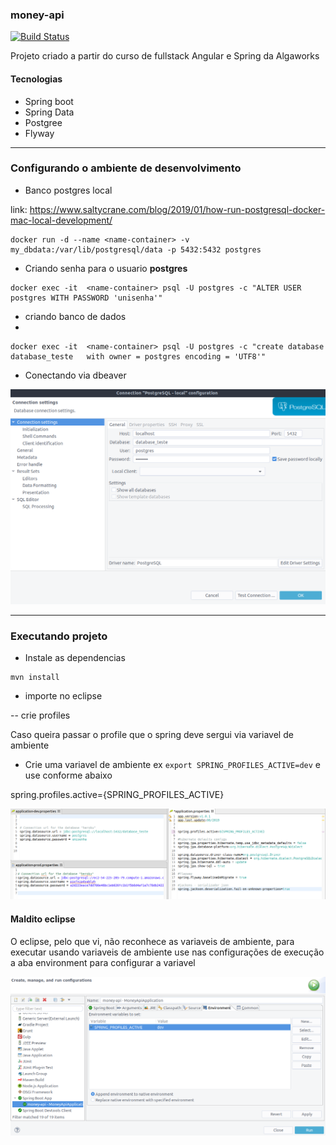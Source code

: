 ### money-api

[![Build Status](https://travis-ci.com/Uniliva/money-api.svg?branch=master)](https://travis-ci.com/Uniliva/money-api)

Projeto criado a partir do curso de fullstack Angular e Spring da Algaworks


#### Tecnologias
- Spring boot
- Spring Data
- Postgree
- Flyway


----

### Configurando o ambiente de desenvolvimento

- Banco postgres local 

link: https://www.saltycrane.com/blog/2019/01/how-run-postgresql-docker-mac-local-development/

```shell
docker run -d --name <name-container> -v my_dbdata:/var/lib/postgresql/data -p 5432:5432 postgres
```
- Criando senha para o usuario **postgres**

```shell
docker exec -it  <name-container> psql -U postgres -c "ALTER USER postgres WITH PASSWORD 'unisenha'"
```
- criando banco de dados
- 

```plsql
docker exec -it  <name-container> psql -U postgres -c "create database database_teste 	with owner = postgres encoding = 'UTF8'"
```

- Conectando via dbeaver

![Conectando.png](images/dbeaver.png)

---

### Executando projeto

- Instale as dependencias

```shell
mvn install
```

- importe no eclipse


-- crie profiles

Caso queira passar o profile que o spring deve sergui via variavel de ambiente
- Crie uma variavel de ambiente ex  `export SPRING_PROFILES_ACTIVE=dev` e use conforme abaixo

spring.profiles.active={SPRING_PROFILES_ACTIVE}

![profiles.png](images/profiles.png)


#### Maldito eclipse

O eclipse, pelo que vi, não reconhece as variaveis de ambiente, para executar usando variaveis de ambiente use nas configurações de execução a aba environment para configurar a variavel



![profiles.png](images/profiles-eclipse.png)

